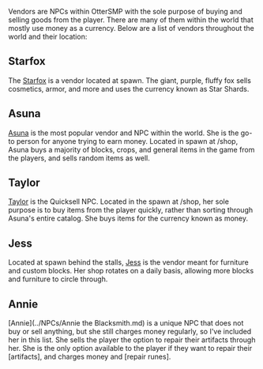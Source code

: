Vendors are NPCs within OtterSMP with the sole purpose of buying and selling goods from the player. There are many of them within the world that mostly use money as a currency. Below are a list of vendors throughout the world and their location:

## Starfox

The [Starfox](Starfox.md) is a vendor located at spawn. The giant, purple, fluffy fox sells cosmetics, armor, and more and uses the currency known as Star Shards.
## Asuna

[Asuna](../NPCs/Asuna.md) is the most popular vendor and NPC within the world. She is the go-to person for anyone trying to earn money. Located in spawn at /shop, Asuna buys a majority of blocks, crops, and general items in the game from the players, and sells random items as well.
## Taylor

[Taylor](../NPCs/Taylor.md) is the Quicksell NPC. Located in the spawn at /shop, her sole purpose is to buy items from the player quickly, rather than sorting through Asuna's entire catalog. She buys items for the currency known as money.
## Jess

Located at spawn behind the stalls, [Jess](Jess.md) is the vendor meant for furniture and custom blocks. Her shop rotates on a daily basis, allowing more blocks and furniture to circle through.
## Annie

[Annie](../NPCs/Annie the Blacksmith.md) is a unique NPC that does not buy or sell anything, but she still charges money regularly, so I've included her in this list. She sells the player the option to repair their artifacts through her. She is the only option available to the player if they want to repair their [artifacts], and charges money and [repair runes].